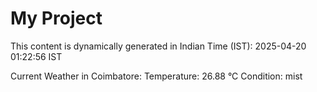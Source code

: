 # My Project

This content is dynamically generated in Indian Time (IST): 2025-04-20 01:22:56 IST


Current Weather in Coimbatore:
Temperature: 26.88 °C
Condition: mist
